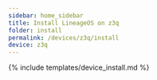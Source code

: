 ```yaml
---
sidebar: home_sidebar
title: Install LineageOS on z3q
folder: install
permalink: /devices/z3q/install
device: z3q
---
```

{% include templates/device_install.md %}
